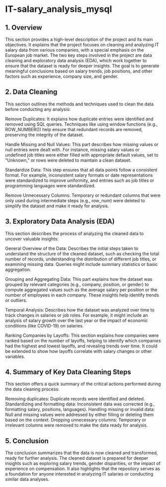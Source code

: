# IT-salary_analysis_mysql
## 1. Overview
This section provides a high-level description of the project and its main objectives. It explains that the project focuses on cleaning and analyzing IT salary data from various companies, with a special emphasis on the European job market. The two key steps involved in the project are data cleaning and exploratory data analysis (EDA), which work together to ensure that the dataset is ready for deeper insights. The goal is to generate meaningful conclusions based on salary trends, job positions, and other factors such as experience, company size, and gender.

## 2. Data Cleaning
This section outlines the methods and techniques used to clean the data before conducting any analysis:

Remove Duplicates: It explains how duplicate entries were identified and removed using SQL queries. Techniques like using window functions (e.g., ROW_NUMBER()) help ensure that redundant records are removed, preserving the integrity of the dataset.

Handle Missing and Null Values: This part describes how missing values or null entries were dealt with. For instance, missing salary values or undefined job titles were either filled with appropriate default values, set to "Unknown," or rows were deleted to maintain a clean dataset.

Standardize Data: This step ensures that all data points follow a consistent format. For example, inconsistent salary formats or date representations were standardized to improve uniformity, and entries such as job titles or programming languages were standardized.

Remove Unnecessary Columns: Temporary or redundant columns that were only used during intermediate steps (e.g., row_num) were deleted to simplify the dataset and make it ready for analysis.

## 3. Exploratory Data Analysis (EDA)
This section describes the process of analyzing the cleaned data to uncover valuable insights:

General Overview of the Data: Describes the initial steps taken to understand the structure of the cleaned dataset, such as checking the total number of records, understanding the distribution of different job titles, or examining missing data. Queries might include summary statistics or basic aggregation.

Grouping and Aggregating Data: This part explains how the dataset was grouped by relevant categories (e.g., company, position, or gender) to compute aggregated values such as the average salary per position or the number of employees in each company. These insights help identify trends or outliers.

Temporal Analysis: Describes how the dataset was analyzed over time to track changes in salaries or job roles. For example, it might include an analysis of salary growth over the last year or the impact of economic conditions (like COVID-19) on salaries.

Ranking Companies by Layoffs: This section explains how companies were ranked based on the number of layoffs, helping to identify which companies had the highest and lowest layoffs, and revealing trends over time. It could be extended to show how layoffs correlate with salary changes or other variables.

## 4. Summary of Key Data Cleaning Steps
This section offers a quick summary of the critical actions performed during the data cleaning process:

Removing duplicates: Duplicate records were identified and deleted.
Standardizing and formatting data: Inconsistent data was corrected (e.g., formatting salary, positions, languages).
Handling missing or invalid data: Null and missing values were addressed by either filling or deleting them based on the context.
Dropping unnecessary columns: Temporary or irrelevant columns were removed to make the data ready for analysis.
## 5. Conclusion
The conclusion summarizes that the data is now cleaned and transformed, ready for further analysis. The cleaned dataset is prepared for deeper insights such as exploring salary trends, gender disparities, or the impact of experience on compensation. It also highlights that the repository serves as a foundation for anyone interested in analyzing IT salaries or conducting similar data analyses.
